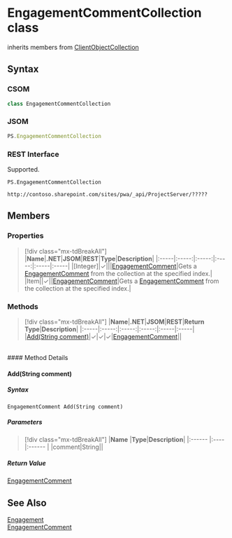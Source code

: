 [comment]: # (Name:EngagementCommentCollection)
[comment]: # (Name:Microsoft.ProjectServer.EngagementCommentCollection)
[comment]: # (Type:class)
[comment]: # (Status:Verified)

# <a name="name"></a>EngagementCommentCollection class

inherits members from [ClientObjectCollection<EngagementComment>](https://msdn.microsoft.com/EN-US/library/ee539303)<br/>

<a name="description"></a>

## <a name="syntax"></a>Syntax

### CSOM

```cs
class EngagementCommentCollection 
```
### JSOM

```javascript
PS.EngagementCommentCollection
```
### REST Interface

Supported.

```
PS.EngagementCommentCollection

http://contoso.sharepoint.com/sites/pwa/_api/ProjectServer/?????
```

## <a name="members"></a>Members

### <a name="properties"></a>Properties
> [!div class="mx-tdBreakAll"]
|**Name**|**.NET**|**JSOM**|**REST**|**Type**|**Description**|
|:-----|:-----:|:-----:|:-----:|:-----|:-----|
|<a name="[Integer]"></a>[Integer]|&#x2713;|||[EngagementComment](EngagementComment.md)|Gets a [EngagementComment](EngagementComment.md) from the collection at the specified index.|
|<a name="Item"></a>Item||&#x2713;||[EngagementComment](EngagementComment.md)|Gets a [EngagementComment](EngagementComment.md) from the collection at the specified index.|

### <a name="methods"></a>Methods
> [!div class="mx-tdBreakAll"]
|**Name**|**.NET**|**JSOM**|**REST**|**Return Type**|**Description**|
|:-----|:-----:|:-----:|:-----:|:-----|:-----|
|[Add(String comment)](#Add_String_comment_)|&#x2713;|&#x2713;|&#x2713;|[EngagementComment](EngagementComment.md)||

<br/>
#### Method Details

#### <a name="Add_String_comment_"></a>Add(String comment)
 

##### Syntax

```
EngagementComment Add(String comment)
```

##### Parameters
> [!div class="mx-tdBreakAll"]
|**Name** |**Type**|**Description**|
|:------ |:----|:------ |
|comment|String||

##### Return Value

[EngagementComment](EngagementComment.md)

## <a name="seeAlso"></a>See Also

[Engagement](Engagement.md)<br/>
[EngagementComment](EngagementComment.md)<br/>

